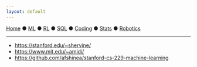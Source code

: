 ```yaml
---
layout: default
---
```

[Home](./) ● [ML](./ml.html) ● [RL](./ml.html) ● [SQL](./sql.html) ● [Coding](./coding.html) ● [Stats](./stats.html) ● [Robotics](./robotics.html)
* * *

- https://stanford.edu/~shervine/
- https://www.mit.edu/~amidi/
- https://github.com/afshinea/stanford-cs-229-machine-learning


